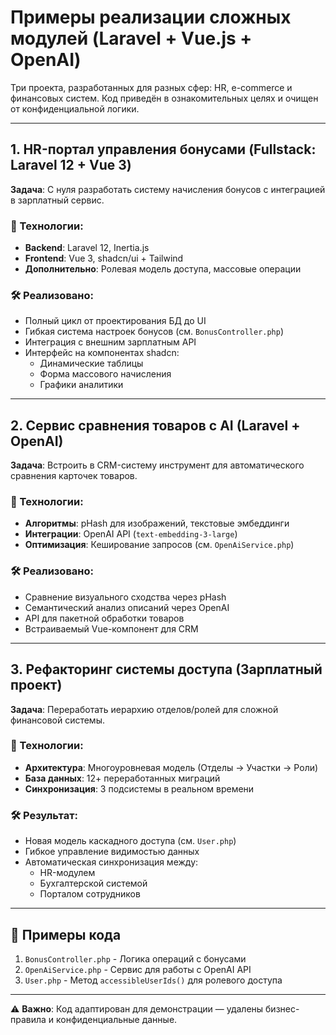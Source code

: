 # Примеры реализации сложных модулей (Laravel + Vue.js + OpenAI)

Три проекта, разработанных для разных сфер: HR, e-commerce и финансовых систем. Код приведён в ознакомительных целях и очищен от конфиденциальной логики.

---

## 1. HR-портал управления бонусами (Fullstack: Laravel 12 + Vue 3)

**Задача**: С нуля разработать систему начисления бонусов с интеграцией в зарплатный сервис.

### 🔧 Технологии:
- **Backend**: Laravel 12, Inertia.js
- **Frontend**: Vue 3, shadcn/ui + Tailwind
- **Дополнительно**: Ролевая модель доступа, массовые операции

### 🛠 Реализовано:
- Полный цикл от проектирования БД до UI
- Гибкая система настроек бонусов (см. `BonusController.php`)
- Интеграция с внешним зарплатным API
- Интерфейс на компонентах shadcn:
    - Динамические таблицы
    - Форма массового начисления
    - Графики аналитики

---

## 2. Сервис сравнения товаров с AI (Laravel + OpenAI)

**Задача**: Встроить в CRM-систему инструмент для автоматического сравнения карточек товаров.

### 🔧 Технологии:
- **Алгоритмы**: pHash для изображений, текстовые эмбеддинги
- **Интеграции**: OpenAI API (`text-embedding-3-large`)
- **Оптимизация**: Кеширование запросов (см. `OpenAiService.php`)

### 🛠 Реализовано:
- Сравнение визуального сходства через pHash
- Семантический анализ описаний через OpenAI
- API для пакетной обработки товаров
- Встраиваемый Vue-компонент для CRM

---

## 3. Рефакторинг системы доступа (Зарплатный проект)

**Задача**: Переработать иерархию отделов/ролей для сложной финансовой системы.

### 🔧 Технологии:
- **Архитектура**: Многоуровневая модель (Отделы → Участки → Роли)
- **База данных**: 12+ переработанных миграций
- **Синхронизация**: 3 подсистемы в реальном времени

### 🛠 Результат:
- Новая модель каскадного доступа (см. `User.php`)
- Гибкое управление видимостью данных
- Автоматическая синхронизация между:
    - HR-модулем
    - Бухгалтерской системой
    - Порталом сотрудников

---

## 📁 Примеры кода
1. `BonusController.php` - Логика операций с бонусами
2. `OpenAiService.php` - Сервис для работы с OpenAI API
3. `User.php` - Метод `accessibleUserIds()` для ролевого доступа

---

⚠ **Важно**: Код адаптирован для демонстрации — удалены бизнес-правила и конфиденциальные данные.
